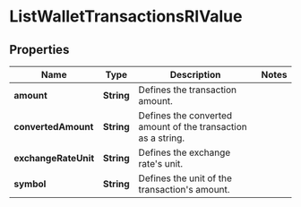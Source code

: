 

# ListWalletTransactionsRIValue


## Properties

Name | Type | Description | Notes
------------ | ------------- | ------------- | -------------
**amount** | **String** | Defines the transaction amount. | 
**convertedAmount** | **String** | Defines the converted amount of the transaction as a string. | 
**exchangeRateUnit** | **String** | Defines the exchange rate&#39;s unit. | 
**symbol** | **String** | Defines the unit of the transaction&#39;s amount. | 



